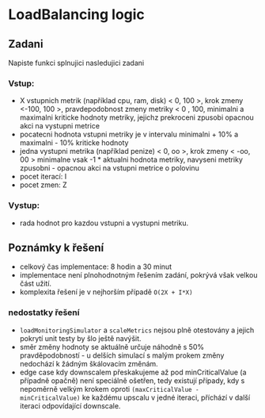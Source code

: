 # LoadBalancing logic

## Zadani
Napiste funkci splnujici nasledujici zadani

### Vstup:
- X vstupnich  metrik (například cpu, ram, disk) < 0, 100 >, krok zmeny <-100, 100 >, pravdepodobnost zmeny metriky < 0 , 100, minimalni a maximalni kriticke hodnoty metriky, jejichz prekroceni  zpusobi opacnou akci na vystupni metrice
- pocatecni hodnota vstupni metriky je v intervalu  minimalni + 10% a maximalni - 10% kriticke hodnoty
- jedna vystupni metrika (například penize) < 0, oo >, krok zmeny < -oo, 00 >  minimalne vsak  -1 * aktualni hodnota metriky, navyseni metriky zpusobni - opacnou akci na vstupni metrice o polovinu
- pocet iterací: I
- pocet zmen: Z


### Vystup:
- rada hodnot pro kazdou vstupni a vystupni metriku.

## Poznámky k řešení

- celkový čas implementace: 8 hodin a 30 minut
- implementace není plnohodnotným řešením zadání, pokrývá však velkou část užití.
- komplexita řešení je v nejhorším případě `O(2X + I*X)`

### nedostatky řešení
- `loadMonitoringSimulator` a `scaleMetrics` nejsou plně otestovány a jejich pokrytí unit testy by šlo ještě navýšit.
- směr změny hodnoty se aktuálně určuje náhodně s 50% pravděpodobností - u delších simulací s malým prokem změny nedochází k žádným škálovacím změnám.
- edge case kdy downscalem přeskakujeme až pod minCriticalValue (a případně opačně) není speciálně ošetřen, tedy existují případy, kdy s nepoměrně velkým krokem oproti `(maxCriticalValue - minCriticalValue)` ke každému upscalu v jedné iteraci, příchází v další iteraci odpovídající downscale.
